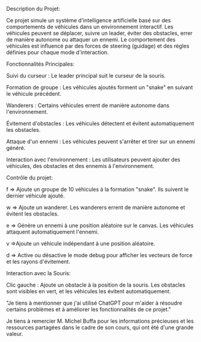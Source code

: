 Description du Projet:

Ce projet simule un système d'intelligence artificielle basé sur des comportements de véhicules dans un environnement interactif. Les véhicules peuvent se déplacer, suivre un leader, éviter des obstacles, errer de manière autonome ou attaquer un ennemi. Le comportement des véhicules est influencé par des forces de steering (guidage) et des règles définies pour chaque mode d'interaction.

Fonctionnalités Principales:

Suivi du curseur : Le leader principal suit le curseur de la souris.

Formation de groupe : Les véhicules ajoutés forment un "snake" en suivant le véhicule précédent.

Wanderers : Certains véhicules errent de manière autonome dans l'environnement.

Évitement d'obstacles : Les véhicules détectent et évitent automatiquement les obstacles.

Attaque d'un ennemi : Les véhicules peuvent s'arrêter et tirer sur un ennemi généré.

Interaction avec l'environnement : Les utilisateurs peuvent ajouter des véhicules, des obstacles et des ennemis à l'environnement. 

Contrôle du projet:

f	=> Ajoute un groupe de 10 véhicules à la formation "snake". Ils suivent le dernier véhicule ajouté.

w => Ajoute un wanderer. Les wanderers errent de manière autonome et évitent les obstacles.

e => Génère un ennemi à une position aléatoire sur le canvas. Les véhicules attaquent automatiquement l'ennemi.

v	=>Ajoute un véhicule indépendant à une position aléatoire.

d => Active ou désactive le mode debug pour afficher les vecteurs de force et les rayons d'évitement.


Interaction avec la Souris:

Clic gauche : Ajoute un obstacle à la position de la souris. Les obstacles sont visibles en vert, et les véhicules les évitent automatiquement.

"Je tiens à mentionner que j'ai utilisé ChatGPT pour m'aider à résoudre certains problèmes et à améliorer les fonctionnalités de ce projet."

Je tiens à remercier M. Michel Buffa pour les informations précieuses et les ressources partagées dans le cadre de son cours, qui ont été d'une grande valeur.
